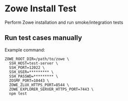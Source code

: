# Zowe Install Test

Perform Zowe installation and run smoke/integration tests

## Run test cases manually

Example command:

```
ZOWE_ROOT_DIR=/path/to/zowe \
  SSH_HOST=test-server \
  SSH_PORT=12022 \
  SSH_USER=********* \
  SSH_PASSWD=********* \
  ZOSMF_PORT=10443 \
  ZOWE_ZLUX_HTTPS_PORT=8544 \
  ZOWE_EXPLORER_SERVER_HTTPS_PORT=7443 \
  npm test
```
